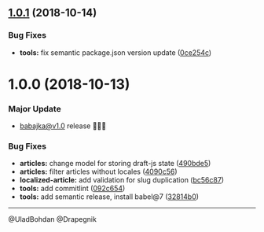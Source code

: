 ## [1.0.1](https://github.com/babajka/babajka-backend/compare/v1.0.0...v1.0.1) (2018-10-14)


### Bug Fixes

* **tools:** fix semantic package.json version update ([0ce254c](https://github.com/babajka/babajka-backend/commit/0ce254c))

# 1.0.0 (2018-10-13)

### Major Update

- babajka@v1.0 release 🎉🎉🎉

### Bug Fixes

- **articles:** change model for storing draft-js state ([490bde5](https://github.com/babajka/babajka-backend/commit/490bde5))
- **articles:** filter articles without locales ([4090c56](https://github.com/babajka/babajka-backend/commit/4090c56))
- **localized-article:** add validation for slug duplication ([bc56c87](https://github.com/babajka/babajka-backend/commit/bc56c87))
- **tools:** add commitlint ([092c654](https://github.com/babajka/babajka-backend/commit/092c654))
- **tools:** add semantic release, install babel@7 ([32814b0](https://github.com/babajka/babajka-backend/commit/32814b0))

---

@UladBohdan @Drapegnik
